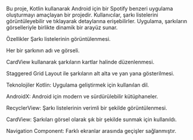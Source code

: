 Bu proje, Kotlin kullanarak Android için bir Spotify benzeri uygulama oluşturmayı amaçlayan bir projedir. Kullanıcılar, şarkı listelerini görüntüleyebilir ve tıklayarak detaylarına erişebilirler. Uygulama, şarkıların görselleriyle birlikte dinamik bir arayüz sunar.

Özellikler
Şarkı listelerinin görüntülenmesi.

Her bir şarkının adı ve görseli.

CardView kullanarak şarkıların kartlar halinde düzenlenmesi.

Staggered Grid Layout ile şarkıların alt alta ve yan yana gösterilmesi.

Teknolojiler
Kotlin: Uygulama geliştirmek için kullanılan dil.

AndroidX: Android için modern ve sürdürülebilir kütüphaneler.

RecyclerView: Şarkı listelerinin verimli bir şekilde görüntülenmesi.

CardView: Şarkıları görsel olarak şık bir şekilde sunmak için kullanıldı.

Navigation Component: Farklı ekranlar arasında geçişler sağlanmıştır.

